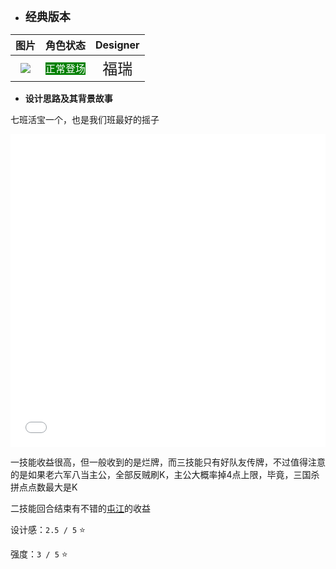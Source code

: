 * **<font size="4">经典版本</font>**

|         图片          | 角色状态                                                                 |         Designer         |
|:-------------------:|----------------------------------------------------------------------|:------------------------:|
| ![](pic/33/x33.png) | <font style="background: green" color = white size = "3">正常登场</font> | <font size="5">福瑞</font> |

* **设计思路及其背景故事**

七班活宝一个，也是我们班最好的摇子

<iframe src="//player.bilibili.com/player.html?bvid=BV16Y4y1y7YE&page=1&high_quality=1&danmaku=0" allowfullscreen="allowfullscreen" width="100%" height="500" scrolling="no" frameborder="0" sandbox="allow-top-navigation allow-same-origin allow-forms allow-scripts"></iframe>

一技能收益很高，但一般收到的是烂牌，而三技能只有好队友传牌，不过值得注意的是如果老六军八当主公，全部反贼刷K，主公大概率掉4点上限，毕竟，三国杀拼点点数最大是K

二技能回合结束有不错的[屯江](https://wiki.biligame.com/sgs/%E5%88%98%E7%90%A6)的收益

设计感：``2.5 / 5`` ⭐

强度：``3 / 5`` ⭐